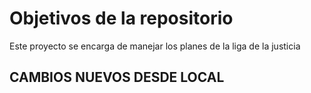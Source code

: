 # Objetivos de la repositorio

Este proyecto se encarga de manejar los planes de la liga de la justicia

## CAMBIOS NUEVOS DESDE LOCAL
